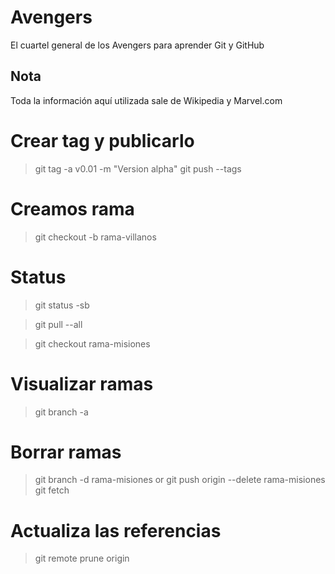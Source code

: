 # Avengers

El cuartel general de los Avengers para aprender Git y GitHub

## Nota
Toda la información aquí utilizada sale de Wikipedia y Marvel.com

# Crear tag y publicarlo
> git tag -a v0.01 -m "Version alpha"
> git push --tags

# Creamos rama
> git checkout -b rama-villanos

# Status
> git status -sb


> git pull --all

> git checkout rama-misiones

# Visualizar ramas 
> git branch -a

# Borrar ramas 
> git branch -d rama-misiones
or 
> git push origin --delete rama-misiones
> git fetch

# Actualiza las referencias 
> git remote prune origin

